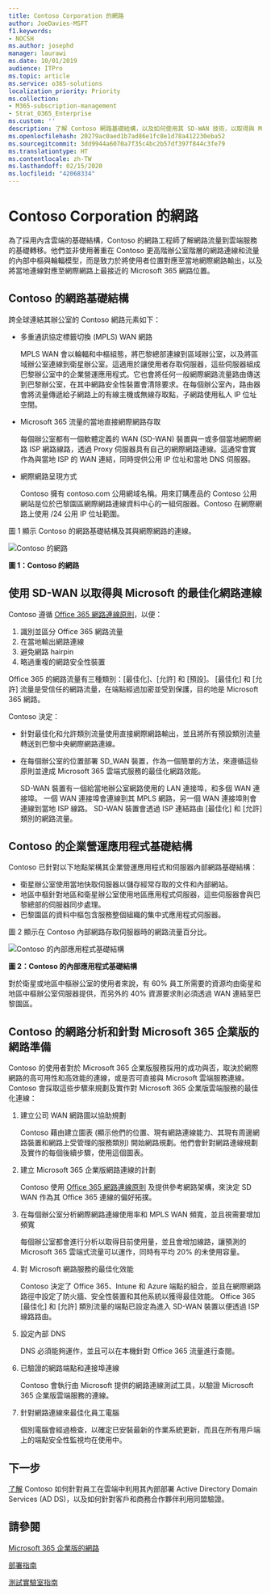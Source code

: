 ```yaml
---
title: Contoso Corporation 的網路
author: JoeDavies-MSFT
f1.keywords:
- NOCSH
ms.author: josephd
manager: laurawi
ms.date: 10/01/2019
audience: ITPro
ms.topic: article
ms.service: o365-solutions
localization_priority: Priority
ms.collection:
- M365-subscription-management
- Strat_O365_Enterprise
ms.custom: ''
description: 了解 Contoso 網路基礎結構，以及如何使用其 SD-WAN 技術，以取得與 Microsoft 365 企業版雲端服務的最佳網路效能。
ms.openlocfilehash: 20279ac0aed1b7ad86e1fc8e1d78a412230eba52
ms.sourcegitcommit: 3dd9944a6070a7f35c4bc2b57df397f844c3fe79
ms.translationtype: HT
ms.contentlocale: zh-TW
ms.lasthandoff: 02/15/2020
ms.locfileid: "42068334"
---
```

# <a name="networking-for-the-contoso-corporation"></a>Contoso Corporation 的網路

為了採用內含雲端的基礎結構，Contoso 的網路工程師了解網路流量到雲端服務的基礎轉移。他們並非使用著重在 Contoso 更高階辦公室階層的網路連線和流量的內部中樞與輪輻模型，而是致力於將使用者位置對應至當地網際網路輸出，以及將當地連線對應至網際網路上最接近的 Microsoft 365 網路位置。

## <a name="contosos-networking-infrastructure"></a>Contoso 的網路基礎結構

跨全球連結其辦公室的 Contoso 網路元素如下：

- 多重通訊協定標籤切換 (MPLS) WAN 網路

  MPLS WAN 會以輪輻和中樞組態，將巴黎總部連線到區域辦公室，以及將區域辦公室連線到衛星辦公室。這適用於讓使用者存取伺服器，這些伺服器組成巴黎辦公室中的企業營運應用程式。它也會將任何一般網際網路流量路由傳送到巴黎辦公室，在其中網路安全性裝置會清除要求。在每個辦公室內，路由器會將流量傳遞給子網路上的有線主機或無線存取點，子網路使用私人 IP 位址空間。

- Microsoft 365 流量的當地直接網際網路存取

  每個辦公室都有一個軟體定義的 WAN (SD-WAN) 裝置與一或多個當地網際網路 ISP 網路線路，透過 Proxy 伺服器具有自己的網際網路連線。這通常會實作為與當地 ISP 的 WAN 連結，同時提供公用 IP 位址和當地 DNS 伺服器。

- 網際網路呈現方式

  Contoso 擁有 contoso.com 公用網域名稱。用來訂購產品的 Contoso 公用網站是位於巴黎園區網際網路連線資料中心的一組伺服器。Contoso 在網際網路上使用 /24 公用 IP 位址範圍。

圖 1 顯示 Contoso 的網路基礎結構及其與網際網路的連線。

![Contoso 的網路](../media/contoso-networking/contoso-networking-fig1.png)
 
**圖 1：Contoso 的網路**

## <a name="use-of-sd-wan-for-optimal-network-connectivity-to-microsoft"></a>使用 SD-WAN 以取得與 Microsoft 的最佳化網路連線

Contoso 遵循 [Office 365 網路連線原則](https://docs.microsoft.com/office365/enterprise/office-365-network-connectivity-principles)，以便：

1. 識別並區分 Office 365 網路流量
2. 在當地輸出網路連線
3. 避免網路 hairpin
4. 略過重複的網路安全性裝置

Office 365 的網路流量有三種類別：[最佳化]、[允許] 和 [預設]。 [最佳化] 和 [允許] 流量是受信任的網路流量，在端點經過加密並受到保護，目的地是 Microsoft 365 網路。

Contoso 決定：

- 針對最佳化和允許類別流量使用直接網際網路輸出，並且將所有預設類別流量轉送到巴黎中央網際網路連線。

- 在每個辦公室的位置部署 SD_WAN 裝置，作為一個簡單的方法，來遵循這些原則並達成 Microsoft 365 雲端式服務的最佳化網路效能。

  SD-WAN 裝置有一個給當地辦公室網路使用的 LAN 連接埠，和多個 WAN 連接埠。 一個 WAN 連接埠會連線到其 MPLS 網路，另一個 WAN 連接埠則會連線到當地 ISP 線路。 SD-WAN 裝置會透過 ISP 連結路由 [最佳化] 和 [允許] 類別的網路流量。

## <a name="contosos-line-of-business-app-infrastructure"></a>Contoso 的企業營運應用程式基礎結構

Contoso 已針對以下地點架構其企業營運應用程式和伺服器內部網路基礎結構：

- 衛星辦公室使用當地快取伺服器以儲存經常存取的文件和內部網站。
- 地區中樞針對地區和衛星辦公室使用地區應用程式伺服器，這些伺服器會與巴黎總部的伺服器同步處理。
- 巴黎園區的資料中樞包含服務整個組織的集中式應用程式伺服器。

圖 2 顯示在 Contoso 內部網路存取伺服器時的網路流量百分比。

![Contoso 的內部應用程式基礎結構](../media/contoso-networking/contoso-networking-fig2.png)
 
**圖 2：Contoso 的內部應用程式基礎結構**

對於衛星或地區中樞辦公室的使用者來說，有 60% 員工所需要的資源均由衛星和地區中樞辦公室伺服器提供，而另外的 40% 資源要求則必須透過 WAN 連結至巴黎園區。

## <a name="contosos-network-analysis-and-preparation-of-their-network-for-microsoft-365-enterprise"></a>Contoso 的網路分析和針對 Microsoft 365 企業版的網路準備

Contoso 的使用者對於 Microsoft 365 企業版服務採用的成功與否，取決於網際網路的高可用性和高效能的連線，或是否可直接與 Microsoft 雲端服務連線。Contoso 會採取這些步驟來規劃及實作對 Microsoft 365 企業版雲端服務的最佳化連線：

1. 建立公司 WAN 網路圖以協助規劃

   Contoso 藉由建立圖表 (顯示他們的位置、現有網路連線能力、其現有周邊網路裝置和網路上受管理的服務類別) 開始網路規劃。他們會針對網路連線規劃及實作的每個後續步驟，使用這個圖表。

2. 建立 Microsoft 365 企業版網路連線的計劃

   Contoso 使用 [Office 365 網路連線原則](https://docs.microsoft.com/office365/enterprise/office-365-network-connectivity-principles) 及提供參考網路架構，來決定 SD WAN 作為其 Office 365 連線的偏好拓撲。

3. 在每個辦公室分析網際網路連線使用率和 MPLS WAN 頻寬，並且視需要增加頻寬

   每個辦公室都會進行分析以取得目前使用量，並且會增加線路，讓預測的 Microsoft 365 雲端式流量可以運作，同時有平均 20% 的未使用容量。

4. 對 Microsoft 網路服務的最佳化效能

   Contoso 決定了 Office 365、Intune 和 Azure 端點的組合，並且在網際網路路徑中設定了防火牆、安全性裝置和其他系統以獲得最佳效能。 Office 365 [最佳化] 和 [允許] 類別流量的端點已設定為進入 SD-WAN 裝置以便透過 ISP 線路路由。

5. 設定內部 DNS

   DNS 必須能夠運作，並且可以在本機針對 Office 365 流量進行查閱。

6. 已驗證的網路端點和連接埠連線

   Contoso 會執行由 Microsoft 提供的網路連線測試工具，以驗證 Microsoft 365 企業版雲端服務的連線。

7. 針對網路連線來最佳化員工電腦

   個別電腦會經過檢查，以確定已安裝最新的作業系統更新，而且在所有用戶端上的端點安全性監視均在使用中。

## <a name="next-step"></a>下一步

[了解](contoso-identity.md) Contoso 如何針對員工在雲端中利用其內部部署 Active Directory Domain Services (AD DS)，以及如何針對客戶和商務合作夥伴利用同盟驗證。

## <a name="see-also"></a>請參閱

[Microsoft 365 企業版的網路](networking-infrastructure.md)

[部署指南](deploy-microsoft-365-enterprise.md)

[測試實驗室指南](m365-enterprise-test-lab-guides.md)
